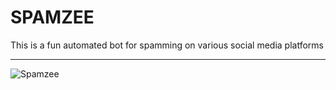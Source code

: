 # SPAMZEE
This is a fun automated bot for spamming on various social media platforms





_________________________________________________________________________________________________________________________________________________________________________


![Spamzee](https://user-images.githubusercontent.com/109758134/197852239-a4fcd37e-bfbf-45c2-b6bb-f58363708578.jpg)

















